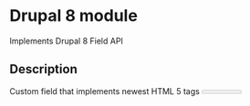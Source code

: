 # Drupal 8 module

Implements Drupal 8 Field API

## Description
Custom field that implements newest HTML 5 tags <meter> and <progress>. Content manager should have possibility to choose what tag will be used in current field and all related attributes should be configurable per entity  (use D8)
